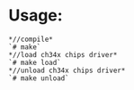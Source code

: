 # Usage:
	*//compile* 
	`# make`
	*//load ch34x chips driver*
	`# make load`
	*//unload ch34x chips driver*
	`# make unload`
			

